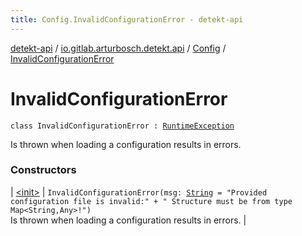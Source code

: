```yaml
---
title: Config.InvalidConfigurationError - detekt-api
---
```


[detekt-api](../../../index.html) / [io.gitlab.arturbosch.detekt.api](../../index.html) / [Config](../index.html) / [InvalidConfigurationError](./index.html)

# InvalidConfigurationError

`class InvalidConfigurationError : `[`RuntimeException`](https://kotlinlang.org/api/latest/jvm/stdlib/kotlin/-runtime-exception/index.html)

Is thrown when loading a configuration results in errors.

### Constructors

| [&lt;init&gt;](-init-.html) | `InvalidConfigurationError(msg: `[`String`](https://kotlinlang.org/api/latest/jvm/stdlib/kotlin/-string/index.html)` = "Provided configuration file is invalid:" +
                " Structure must be from type Map<String,Any>!")`<br>Is thrown when loading a configuration results in errors. |

